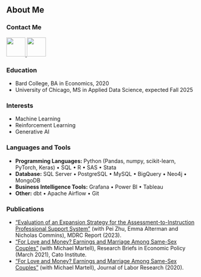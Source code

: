 ## About Me

### Contact Me

 <a href="https://www.linkedin.com/in/peytonnash/">
   <img height="50" src="https://github.com/user-attachments/assets/6fdd796e-7c70-49d5-bad6-bb6922091840"/>
</a>
 <a href="peytonnash@gmail.com">
   <img height="50" src="https://github.com/user-attachments/assets/4382cd36-bff7-453d-bd76-f82c9f8d6cb0"/>
</a>

### Education
- Bard College, BA in Economics, 2020
- University of Chicago, MS in Applied Data Science, expected Fall 2025

### Interests
- Machine Learning
- Reinforcement Learning
- Generative AI

### Languages and Tools
- **Programming Languages:** Python (Pandas, numpy, scikit-learn, PyTorch, Keras) • SQL • R • SAS • Stata
- **Database:** SQL Server • PostgreSQL • MySQL • BigQuery • Neo4j • MongoDB
- **Business Intelligence Tools:** Grafana • Power BI • Tableau
- **Other:** dbt • Apache Airflow • Git

### Publications
- [“Evaluation of an Expansion Strategy for the Assessment-to-Instruction Professional Support System”](https://www.mdrc.org/work/publications/evaluation-expansion-strategy-assessment-instruction-professional-support-system) (with Pei Zhu, Emma Alterman and Nicholas Commins), MDRC Report (2023).
- [“For Love and Money? Earnings and Marriage Among Same-Sex Couples”](https://www.cato.org/research-briefs-economic-policy/love-money-earnings-marriage-among-same-sex-couples) (with Michael Martell), Research Briefs in Economic Policy (March 2021), Cato Institute.
- [“For Love and Money? Earnings and Marriage Among Same-Sex Couples”](https://link.springer.com/article/10.1007/s12122-020-09305-4) (with Michael Martell), Journal of Labor Research (2020).


<!--
**PeytonNash/PeytonNash** is a ✨ _special_ ✨ repository because its `README.md` (this file) appears on your GitHub profile.

Here are some ideas to get you started:

- 🔭 I’m currently working on ...
- 🌱 I’m currently learning ...
- 👯 I’m looking to collaborate on ...
- 🤔 I’m looking for help with ...
- 💬 Ask me about ...
- 📫 How to reach me: ...
- 😄 Pronouns: ...
- ⚡ Fun fact: ...
-->
